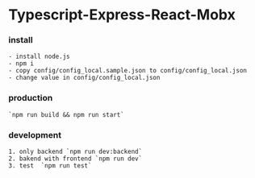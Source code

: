 # Typescript-Express-React-Mobx

### install

    - install node.js
    - npm i
    - copy config/config_local.sample.json to config/config_local.json
    - change value in config/config_local.json

### production

    `npm run build && npm run start`

### development

    1. only backend `npm run dev:backend`
    2. bakend with frontend `npm run dev`
    3. test  `npm run test`
